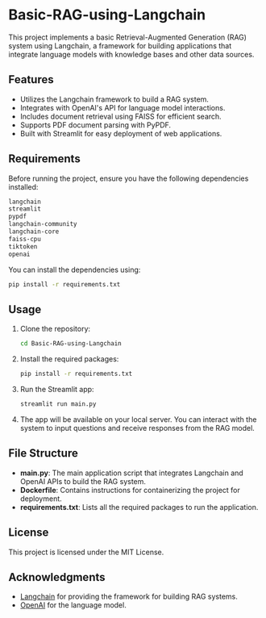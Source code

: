 
# Basic-RAG-using-Langchain

This project implements a basic Retrieval-Augmented Generation (RAG) system using Langchain, a framework for building applications that integrate language models with knowledge bases and other data sources.

## Features
- Utilizes the Langchain framework to build a RAG system.
- Integrates with OpenAI's API for language model interactions.
- Includes document retrieval using FAISS for efficient search.
- Supports PDF document parsing with PyPDF.
- Built with Streamlit for easy deployment of web applications.

## Requirements
Before running the project, ensure you have the following dependencies installed:

```bash
langchain
streamlit
pypdf
langchain-community
langchain-core
faiss-cpu
tiktoken
openai
```

You can install the dependencies using:

```bash
pip install -r requirements.txt
```

## Usage
1. Clone the repository:
    ```bash
    cd Basic-RAG-using-Langchain
    ```

2. Install the required packages:
    ```bash
    pip install -r requirements.txt
    ```

3. Run the Streamlit app:
    ```bash
    streamlit run main.py
    ```

4. The app will be available on your local server. You can interact with the system to input questions and receive responses from the RAG model.

## File Structure
- **main.py**: The main application script that integrates Langchain and OpenAI APIs to build the RAG system.
- **Dockerfile**: Contains instructions for containerizing the project for deployment.
- **requirements.txt**: Lists all the required packages to run the application.

## License
This project is licensed under the MIT License.

## Acknowledgments
- [Langchain](https://github.com/hwchase17/langchain) for providing the framework for building RAG systems.
- [OpenAI](https://openai.com/) for the language model.
